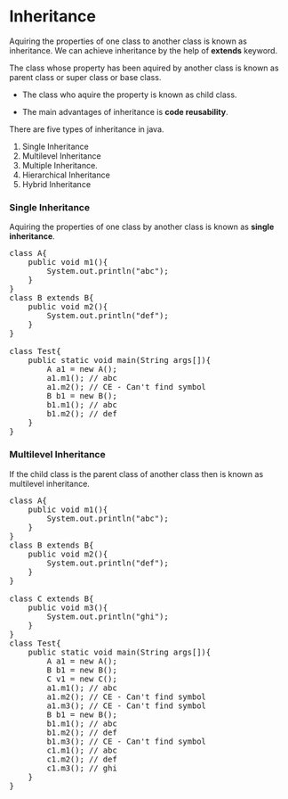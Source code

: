 # Inheritance
Aquiring the properties of one class to another class is known as inheritance.
We can achieve inheritance by the help of **extends** keyword.


The class whose property has been aquired by another class is known as parent class or super class or base class.

- The class who aquire the property is known as child class.

- The main advantages of inheritance is **code reusability**.

There are five types of inheritance in java.
1. Single Inheritance
2. Multilevel Inheritance
3. Multiple Inheritance.
4. Hierarchical Inheritance
5. Hybrid Inheritance

### Single Inheritance
Aquiring the properties of one class by another class is known as **single inheritance**.

<pre>
class A{
    public void m1(){
        System.out.println("abc");
    }
}
class B extends B{
    public void m2(){
        System.out.println("def");
    }
}

class Test{
    public static void main(String args[]){
        A a1 = new A();
        a1.m1(); // abc
        a1.m2(); // CE - Can't find symbol
        B b1 = new B();
        b1.m1(); // abc
        b1.m2(); // def
    }
}
</pre>

### Multilevel Inheritance

If the child class is the parent class of another class then is known as multilevel inheritance.

<pre>
class A{
    public void m1(){
        System.out.println("abc");
    }
}
class B extends B{
    public void m2(){
        System.out.println("def");
    }
}

class C extends B{
    public void m3(){
        System.out.println("ghi");
    }
}
class Test{
    public static void main(String args[]){
        A a1 = new A();
        B b1 = new B();
        C v1 = new C();
        a1.m1(); // abc
        a1.m2(); // CE - Can't find symbol
        a1.m3(); // CE - Can't find symbol
        B b1 = new B();
        b1.m1(); // abc
        b1.m2(); // def
        b1.m3(); // CE - Can't find symbol
        c1.m1(); // abc
        c1.m2(); // def
        c1.m3(); // ghi
    }
}
</pre>